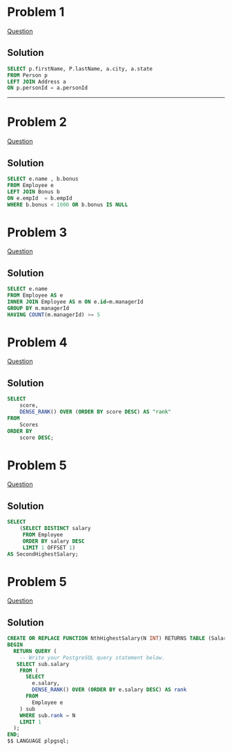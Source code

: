 # Problem 1
[Question](https://leetcode.com/problems/combine-two-tables/description/)

## Solution

``` SQL
SELECT p.firstName, P.lastName, a.city, a.state
FROM Person p
LEFT JOIN Address a
ON p.personId = a.personId
```
<hr>

# Problem 2

[Question](https://leetcode.com/problems/employee-bonus/description/)

## Solution

``` SQL
SELECT e.name , b.bonus
FROM Employee e
LEFT JOIN Bonus b
ON e.empId  = b.empId 
WHERE b.bonus < 1000 OR b.bonus IS NULL
```

# Problem 3

[Question](https://leetcode.com/problems/managers-with-at-least-5-direct-reports/)

## Solution

``` SQL
SELECT e.name
FROM Employee AS e 
INNER JOIN Employee AS m ON e.id=m.managerId 
GROUP BY m.managerId 
HAVING COUNT(m.managerId) >= 5
```
# Problem 4

[Question](https://leetcode.com/problems/rank-scores/description/)

## Solution

``` SQL
SELECT 
    score,
    DENSE_RANK() OVER (ORDER BY score DESC) AS "rank"
FROM 
    Scores
ORDER BY 
    score DESC;
```

# Problem 5

[Question](https://leetcode.com/problems/second-highest-salary/description/)

## Solution

``` SQL
SELECT 
    (SELECT DISTINCT salary
     FROM Employee
     ORDER BY salary DESC
     LIMIT 1 OFFSET 1)
AS SecondHighestSalary;
```

# Problem 5

[Question](https://leetcode.com/problems/nth-highest-salary/description/)

## Solution

``` SQL
CREATE OR REPLACE FUNCTION NthHighestSalary(N INT) RETURNS TABLE (Salary INT) AS $$
BEGIN
  RETURN QUERY (
    -- Write your PostgreSQL query statement below.
   SELECT sub.salary
    FROM (
      SELECT 
        e.salary, 
        DENSE_RANK() OVER (ORDER BY e.salary DESC) AS rank
      FROM 
        Employee e
    ) sub
    WHERE sub.rank = N
    LIMIT 1
  );
END;
$$ LANGUAGE plpgsql;
```
